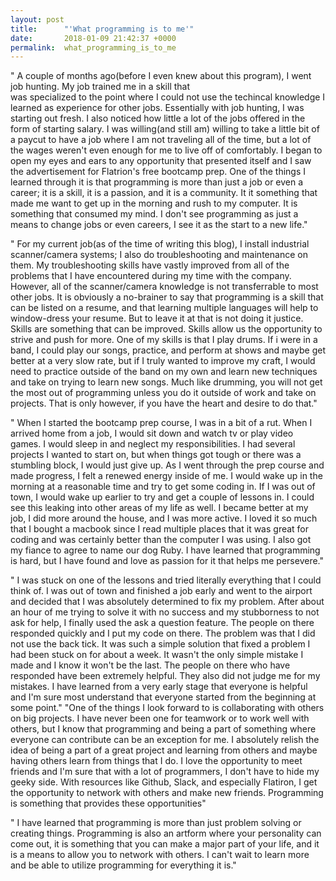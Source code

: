 ```yaml
---
layout: post
title:      "'What programming is to me'"
date:       2018-01-09 21:42:37 +0000
permalink:  what_programming_is_to_me
---
```



" A couple of months ago(before I even knew about this program), I went job hunting. My job trained me in a skill that   
was specialized to the point where I could not use the techincal knowledge I learned as experience for other jobs. Essentially with job hunting, I was starting out fresh. I also noticed how little a lot of the jobs offered in the form of starting salary. I was willing(and still am) willing to take a little bit of a paycut to have a job where I am not traveling all of the time, but a lot of the wages weren't even enough for me to live off of comfortably. I began to open my eyes and ears to any opportunity that presented itself and I saw the advertisement for Flatrion's free bootcamp prep. One of the things I learned through it is that programming is more than just a job or even a career; it is a skill, it is a passion, and it is a community. It it something that made me want to get up in the morning and rush to my computer. It is something that consumed my mind. I don't see programming as just a means to change jobs or even careers, I see it as the start to a new life."

" For my current job(as of the time of writing this blog), I install industrial scanner/camera systems; I also do troubleshooting and maintenance on them. My troubleshooting skills have vastly improved from all of the problems that I have encountered during my time with the company. However, all of the scanner/camera knowledge is not transferrable to most other jobs. It is obviously a no-brainer to say that programming is a skill that can be listed on a resume, and that learning multiple languages will help to window-dress your resume. But to leave it at that is not doing it justice. Skills are something that can be improved. Skills allow us the opportunity to strive and push for more. One of my skills is that I play drums. If i were in a band, I could play our songs, practice, and perform at shows and maybe get better at a very slow rate, but if I truly wanted to improve my craft, I would need to practice outside of the band on my own and learn new techniques and take on trying to learn new songs. Much like drumming, you will not get the most out of programming unless you do it outside of work and take on projects. That is only however, if you have the heart and desire to do that."

" When I started the bootcamp prep course, I was in a bit of a rut. When I arrived home from a job, I would sit down and watch tv or play video games. I would sleep in and neglect my responsibilities. I had several projects I wanted to start on, but when things got tough or there was a stumbling block, I would just give up. As I went through the prep course and made progress, I felt a renewed energy inside of me. I would wake up in the morning at a reasonable time and try to get some coding in. If I was out of town, I would wake up earlier to try and get a couple of lessons in. I could see this leaking into other areas of my life as well. I became better at my job, I did more around the house, and I was more active. I loved it so much that I bought a macbook since I read multiple places that it was great for coding and was certainly better than the computer I was using. I also got my fiance to agree to name our dog Ruby. I have learned that programming is hard, but I have found and love as passion for it that helps me persevere."

" I was stuck on one of the lessons and tried literally everything that I could think of. I was out of town and finished a job early and went to the airport and decided that I was absolutely determined to fix my problem. After about an hour of me trying to solve it with no success and my stubborness to not ask for help, I finally used the ask a question feature. The people on there responded quickly and I put my code on there. The problem was that I did not use the back tick. It was such a simple solution that fixed a problem I had been stuck on for about a week. It wasn't the only simple mistake I made and I know it won't be the last. The people on there who have responded have been extremely helpful. They also did not judge me for my mistakes. I have learned from a very early stage that everyone is helpful and I'm sure most understand that everyone started from the beginning at some point."
"One of the things I look forward to is collaborating with others on big projects. I have never been one for teamwork or to work well with others, but I know that programming and being a part of something where everyone can contribute can be an exception for me. I absolutely relish the idea of being a part of a great project and learning from others and maybe having others learn from things that I do. I love the opportunity to meet friends and I'm sure that with a lot of programmers, I don't have to hide my geeky side. With resources like Github, Slack, and especially Flatiron, I get the opportunity to network with others and make new friends. Programming is something that provides these opportunities"

" I have learned that programming is more than just problem solving or creating things. Programming is also an artform where your personality can come out, it is something that you can make a major part of your life, and it is a means to allow you to network with others. I can't wait to learn more and be able to utilize programming for everything it is."
